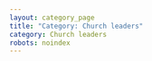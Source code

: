 ```yaml
---
layout: category_page
title: "Category: Church leaders"
category: Church leaders
robots: noindex
---
```

